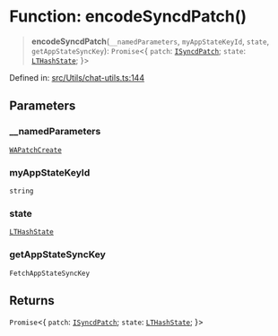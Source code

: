 # Function: encodeSyncdPatch()

> **encodeSyncdPatch**(`__namedParameters`, `myAppStateKeyId`, `state`, `getAppStateSyncKey`): `Promise`\<\{ `patch`: [`ISyncdPatch`](../namespaces/proto/interfaces/ISyncdPatch.md); `state`: [`LTHashState`](../type-aliases/LTHashState.md); \}\>

Defined in: [src/Utils/chat-utils.ts:144](https://github.com/Fokusdotid/bail/blob/dad8cbc7bd41e0c17126095b0fc017b92c3d85cf/src/Utils/chat-utils.ts#L144)

## Parameters

### \_\_namedParameters

[`WAPatchCreate`](../type-aliases/WAPatchCreate.md)

### myAppStateKeyId

`string`

### state

[`LTHashState`](../type-aliases/LTHashState.md)

### getAppStateSyncKey

`FetchAppStateSyncKey`

## Returns

`Promise`\<\{ `patch`: [`ISyncdPatch`](../namespaces/proto/interfaces/ISyncdPatch.md); `state`: [`LTHashState`](../type-aliases/LTHashState.md); \}\>

